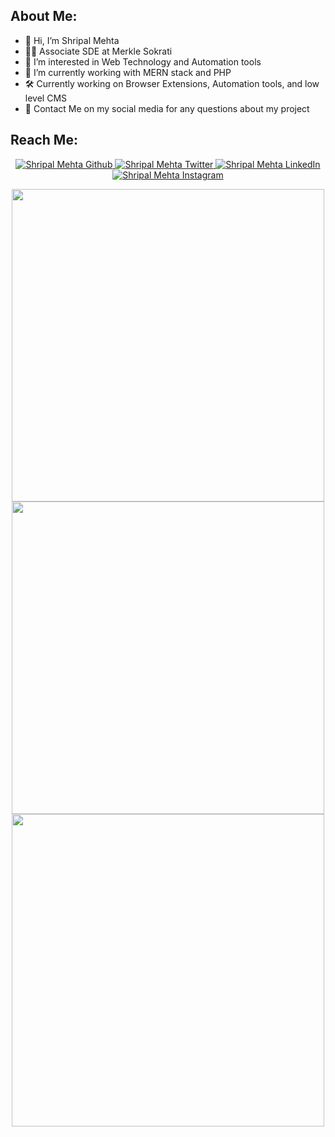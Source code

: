 ## About Me:

- 👋 Hi, I’m Shripal Mehta
- 👨‍💻 Associate SDE at Merkle Sokrati
- 👀 I’m interested in Web Technology and Automation tools
- 🌱 I’m currently working with MERN stack and PHP
- 🛠 Currently working on Browser Extensions, Automation tools, and low level CMS
- 🙌 Contact Me on my social media for any questions about my project

## Reach Me:

<p align="center">
    <a href="https://github.com/shripalm" target="_blank">
        <img src="https://img.shields.io/badge/-Github-000?logo=github&style=for-the-badge&logoColor=white&color=black" alt="Shripal Mehta Github" />
    </a>
    <a href="https://twitter.com/shripal__" target="_blank">
        <img src="https://img.shields.io/badge/-Twitter-2CA5E0?logo=twitter&style=for-the-badge&logoColor=white&color=black" alt="Shripal Mehta Twitter" />
    </a>
    <a href="https://www.linkedin.com/in/shripal-mehta-tangle-coder/" target="_blank">
        <img src="https://img.shields.io/badge/-LinkedIn-0077B5?logo=linkedin&style=for-the-badge&logoColor=white&color=black" alt="Shripal Mehta LinkedIn" />
    </a>
     <a href="https://www.instagram.com/shripalm.22/" target="_blank">
       <img src="https://img.shields.io/badge/instagram-%2312100E.svg?&style=for-the-badge&logo=instagram&logoColor=white&color=black" alt="Shripal Mehta Instagram" />
    </a>
</p>

<p align="center" >  
  <a href="https://github.com/shripalm/"> 
    <img width=500 src="https://github-readme-stats.vercel.app/api?username=shripalm&count_private=true&show_icons=true&include_all_commits=true&theme=dark"/>
  </a>
   <br/>
  <a href="https://github.com/shripalm/"> 
    <img width=500 src="https://github-readme-streak-stats.herokuapp.com?user=shripalm&theme=dark"/>
  </a>
   <br/>
  <a href="https://github.com/shripalm/"> 
    <img width=500 src="https://github-readme-stats.vercel.app/api/top-langs/?username=shripalm&count_private=true&layout=compact&theme=dark"/>
  </a>
</p>
